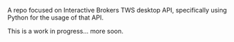 A repo focused on Interactive Brokers TWS desktop API, specifically using Python for the usage of that API. 

This is a work in progress... more soon.
